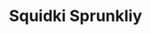 ---
slug: squidki-sprunkliy
title: Squidki Sprunkliy
description: "Squidki Sprunkliy is an exciting online game. Play for free directly in your browser!"
icon: /images/new_mods/Sprunki Sprunkliy.png
url: https://wowtbc.net/sprunkin/sprunkliy/index.html
previewImage: /images/new_mods/Sprunki Sprunkliy.png
type: new mods

# SEO配置
seo:
  title: "Squidki Sprunkliy - Play Free Online Game | Fun Browser Games"
  description: "Squidki Sprunkliy - Play this fun online game for free in your browser. No download required!"
  ogImage: "/images/new_mods/Sprunki Sprunkliy.png"
  keywords: "squidki-sprunkliy, online game, browser game, free game, new mods game, play online"

videoUrls:
  - https://www.youtube.com/embed/example1
  - https://www.youtube.com/embed/example2

whyPlay:
  title: "Why Play Squidki Sprunkliy?"
  items:
    - "Immersive Gameplay: Squidki Sprunkliy offers an engaging and immersive gaming experience that will keep you entertained for hours"
    - "Challenging Levels: Test your skills with increasingly difficult challenges and obstacles"
    - "Beautiful Graphics: Enjoy stunning visuals and smooth animations that bring the game world to life"
    - "Regular Updates: New content and features are added regularly to keep the game fresh and exciting"
    - "Free to Play: Experience all the fun without spending a penny"
    - "Community Features: Connect with other players, share strategies, and compete for high scores"
    - "Cross-Platform: Play on any device with a web browser, no downloads required"

features:
  title: "Key Features of Squidki Sprunkliy"
  image: "/images/new_mods/Sprunki Sprunkliy.png"
  items:
    - "Intuitive Controls: Easy to learn controls make Squidki Sprunkliy accessible for players of all skill levels"
    - "Multiple Game Modes: Enjoy various gameplay options that provide different challenges and experiences"
    - "Character Customization: Personalize your gaming experience with unique characters and items"
    - "Achievement System: Complete special tasks to earn rewards and recognition"
    - "Leaderboards: Compete with players worldwide and see who can achieve the highest scores"

characteristics:
  title: "Game Characteristics"
  image: "/images/new_mods/Sprunki Sprunkliy.png"
  items:
    - "Genre: New mods game with elements of strategy and skill"
    - "Difficulty: Suitable for both casual gamers and those seeking a challenge"
    - "Play Time: Quick sessions or extended gameplay, depending on your preference"
    - "Art Style: Vibrant and engaging visuals that enhance the gaming experience"
    - "Sound Design: Immersive audio that complements the gameplay perfectly"

info: "Squidki Sprunkliy is an exciting online game that offers players a unique and engaging gaming experience. With its intuitive controls, stunning visuals, and challenging gameplay, Squidki Sprunkliy provides hours of entertainment for players of all ages and skill levels. Whether you're looking for a quick gaming session during a break or an extended play session, Squidki Sprunkliy delivers an immersive experience that will keep you coming back for more. The game features multiple levels of increasing difficulty, ensuring that players are constantly challenged as they progress. With regular updates adding new content and features, Squidki Sprunkliy remains fresh and exciting, providing endless entertainment options for its growing community of players."

howToPlayIntro: "Welcome to Squidki Sprunkliy! This guide will walk you through the basics and help you master the game. Whether you're a beginner or looking to improve your skills, these tips and instructions will enhance your gaming experience."

howToPlaySteps:
  - title: "Getting Started"
    description: "Begin your Squidki Sprunkliy adventure by familiarizing yourself with the controls. Use your keyboard or mouse to navigate through the game interface. The tutorial will guide you through the basic mechanics and help you understand the objectives."
  - title: "Understanding the Objectives"
    description: "In Squidki Sprunkliy, your main goal is to progress through levels by completing specific objectives. Each level presents unique challenges that require different strategies and approaches."
  - title: "Mastering the Controls"
    description: "Practice using the controls to improve your precision and reaction time. Squidki Sprunkliy requires quick reflexes and strategic thinking to overcome obstacles and defeat opponents."
  - title: "Utilizing Power-ups"
    description: "Collect power-ups throughout the game to enhance your abilities and overcome difficult challenges. Each power-up offers unique advantages that can be crucial for success."
  - title: "Developing Strategies"
    description: "As you progress in Squidki Sprunkliy, develop effective strategies for different scenarios. Analyze patterns, anticipate challenges, and adapt your approach to maximize your performance."

faq:
  title: "Frequently Asked Questions about Squidki Sprunkliy"
  items:
    - question: "Is Squidki Sprunkliy free to play?"
      answer: "Yes, Squidki Sprunkliy is completely free to play directly in your web browser. No downloads or purchases are required to enjoy the full game experience."
    - question: "Can I play Squidki Sprunkliy on mobile devices?"
      answer: "Yes, Squidki Sprunkliy is optimized for both desktop and mobile play. You can enjoy the game on any device with a web browser and internet connection."
    - question: "Are there any in-game purchases?"
      answer: "While Squidki Sprunkliy is free to play, there may be optional in-game purchases available for cosmetic items or additional features that don't affect core gameplay."
    - question: "How often is Squidki Sprunkliy updated?"
      answer: "The developers regularly update Squidki Sprunkliy with new content, features, and improvements based on player feedback and game performance."
    - question: "Can I play Squidki Sprunkliy offline?"
      answer: "Currently, Squidki Sprunkliy requires an internet connection to play as it's a browser-based online game."
    - question: "Is Squidki Sprunkliy suitable for children?"
      answer: "Yes, Squidki Sprunkliy is designed to be family-friendly and suitable for players of all ages."
    - question: "How do I report bugs or issues?"
      answer: "If you encounter any problems while playing Squidki Sprunkliy, you can report them through the game's support page or contact the developers directly through their website."
    - question: "Still Have Questions?"
      answer: "If you have additional questions about Squidki Sprunkliy that aren't covered in this FAQ, please visit our support center or contact our customer service team for assistance."
---